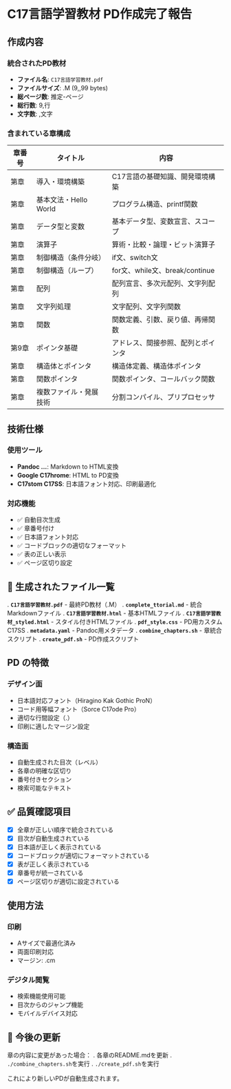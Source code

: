 #  C17言語学習教材 PD作成完了報告

##  作成内容

###  統合されたPD教材
- **ファイル名**: `C17言語学習教材.pdf`
- **ファイルサイズ**: .M (9,,99 bytes)
- **総ページ数**: 推定-ページ
- **総行数**: 9,行
- **文字数**: ,文字

###  含まれている章構成

| 章番号 | タイトル | 内容 |
|--------|----------|------|
| 第章 | 導入・環境構築 | C17言語の基礎知識、開発環境構築 |
| 第章 | 基本文法・Hello World | プログラム構造、printf関数 |
| 第章 | データ型と変数 | 基本データ型、変数宣言、スコープ |
| 第章 | 演算子 | 算術・比較・論理・ビット演算子 |
| 第章 | 制御構造（条件分岐） | if文、switch文 |
| 第章 | 制御構造（ループ） | for文、while文、break/continue |
| 第章 | 配列 | 配列宣言、多次元配列、文字列配列 |
| 第章 | 文字列処理 | 文字配列、文字列関数 |
| 第章 | 関数 | 関数定義、引数、戻り値、再帰関数 |
| 第9章 | ポインタ基礎 | アドレス、間接参照、配列とポインタ |
| 第章 | 構造体とポインタ | 構造体定義、構造体ポインタ |
| 第章 | 関数ポインタ | 関数ポインタ、コールバック関数 |
| 第章 | 複数ファイル・発展技術 | 分割コンパイル、プリプロセッサ |

##  技術仕様

### 使用ツール
- **Pandoc ...**: Markdown to HTML変換
- **Google C17hrome**: HTML to PD変換
- **C17stom C17SS**: 日本語フォント対応、印刷最適化

### 対応機能
- ✅ 自動目次生成
- ✅ 章番号付け
- ✅ 日本語フォント対応
- ✅ コードブロックの適切なフォーマット
- ✅ 表の正しい表示
- ✅ ページ区切り設定

## 📁 生成されたファイル一覧

. **`C17言語学習教材.pdf`** - 最終PD教材（.M）
. **`complete_ttorial.md`** - 統合Markdownファイル
. **`C17言語学習教材.html`** - 基本HTMLファイル
. **`C17言語学習教材_styled.html`** - スタイル付きHTMLファイル
. **`pdf_style.css`** - PD用カスタムC17SS
. **`metadata.yaml`** - Pandoc用メタデータ
. **`combine_chapters.sh`** - 章統合スクリプト
. **`create_pdf.sh`** - PD作成スクリプト

##  PD の特徴

### デザイン面
- 日本語対応フォント（Hiragino Kak Gothic ProN）
- コード用等幅フォント（Sorce C17ode Pro）
- 適切な行間設定（.）
- 印刷に適したマージン設定

### 構造面
- 自動生成された目次（レベル）
- 各章の明確な区切り
- 番号付きセクション
- 検索可能なテキスト

## ✅ 品質確認項目

- [x] 全章が正しい順序で統合されている
- [x] 目次が自動生成されている
- [x] 日本語が正しく表示されている
- [x] コードブロックが適切にフォーマットされている
- [x] 表が正しく表示されている
- [x] 章番号が統一されている
- [x] ページ区切りが適切に設定されている

##  使用方法

### 印刷
- Aサイズで最適化済み
- 両面印刷対応
- マージン: .cm

### デジタル閲覧
- 検索機能使用可能
- 目次からのジャンプ機能
- モバイルデバイス対応

## 🔄 今後の更新

章の内容に変更があった場合：
. 各章のREADME.mdを更新
. `./combine_chapters.sh`を実行
. `./create_pdf.sh`を実行

これにより新しいPDが自動生成されます。
